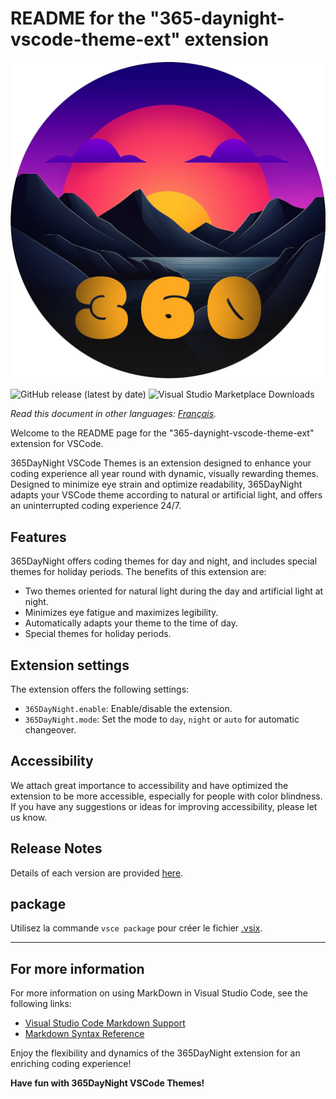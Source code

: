 # README for the "365-daynight-vscode-theme-ext" extension

![365DayNight VSCode Themes](https://github.com/mickaellherminez/365-daynight-vscode-theme-ext/blob/main/assets/logo-web-small.png?raw=true)

![GitHub release (latest by date)](https://img.shields.io/github/v/release/mickaellherminez/365-daynight-vscode-theme-ext?nocache?)
![Visual Studio Marketplace Downloads](https://img.shields.io/visual-studio-marketplace/d/mickaellherminez.365-daynight-vscode-theme-ext)

*Read this document in other languages: [Français](README_fr.md).*

Welcome to the README page for the "365-daynight-vscode-theme-ext" extension for VSCode. 

365DayNight VSCode Themes is an extension designed to enhance your coding experience all year round with dynamic, visually rewarding themes. Designed to minimize eye strain and optimize readability, 365DayNight adapts your VSCode theme according to natural or artificial light, and offers an uninterrupted coding experience 24/7.

## Features

365DayNight offers coding themes for day and night, and includes special themes for holiday periods. The benefits of this extension are:

- Two themes oriented for natural light during the day and artificial light at night.
- Minimizes eye fatigue and maximizes legibility.
- Automatically adapts your theme to the time of day.
- Special themes for holiday periods.

## Extension settings 

The extension offers the following settings:

* `365DayNight.enable`: Enable/disable the extension.
* `365DayNight.mode`: Set the mode to `day`, `night` or `auto` for automatic changeover.

## Accessibility

We attach great importance to accessibility and have optimized the extension to be more accessible, especially for people with color blindness. If you have any suggestions or ideas for improving accessibility, please let us know.

## Release Notes

Details of each version are provided [here](CHANGELOG.md).

## package

Utilisez la commande ```vsce package``` pour créer le fichier [.vsix](https://learn.microsoft.com/fr-fr/visualstudio/extensibility/walkthrough-publishing-a-visual-studio-extension-via-command-line?view=vs-2022).

---

## For more information

For more information on using MarkDown in Visual Studio Code, see the following links:

* [Visual Studio Code Markdown Support](http://code.visualstudio.com/docs/languages/markdown)
* [Markdown Syntax Reference](https://help.github.com/articles/markdown-basics/)

Enjoy the flexibility and dynamics of the 365DayNight extension for an enriching coding experience!

**Have fun with 365DayNight VSCode Themes!**

